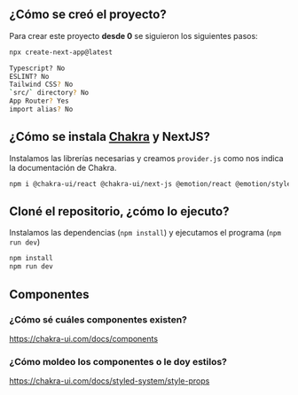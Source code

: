 
## ¿Cómo se creó el proyecto?

Para crear este proyecto **desde 0** se siguieron los siguientes pasos:

```bash
npx create-next-app@latest

Typescript? No
ESLINT? No
Tailwind CSS? No
`src/` directory? No
App Router? Yes
import alias? No
```

## ¿Cómo se instala [Chakra](https://chakra-ui.com/getting-started/nextjs-guide) y NextJS?

Instalamos las librerías necesarias y creamos `provider.js` como nos indica la documentación de Chakra.

```bash
npm i @chakra-ui/react @chakra-ui/next-js @emotion/react @emotion/styled framer-motion
```

## Cloné el repositorio, ¿cómo lo ejecuto?

Instalamos las dependencias (`npm install`) y ejecutamos el programa (`npm run dev`)

```bash
npm install
npm run dev
```

## Componentes

### ¿Cómo sé cuáles componentes existen?

https://chakra-ui.com/docs/components

### ¿Cómo moldeo los componentes o le doy estilos?

https://chakra-ui.com/docs/styled-system/style-props
